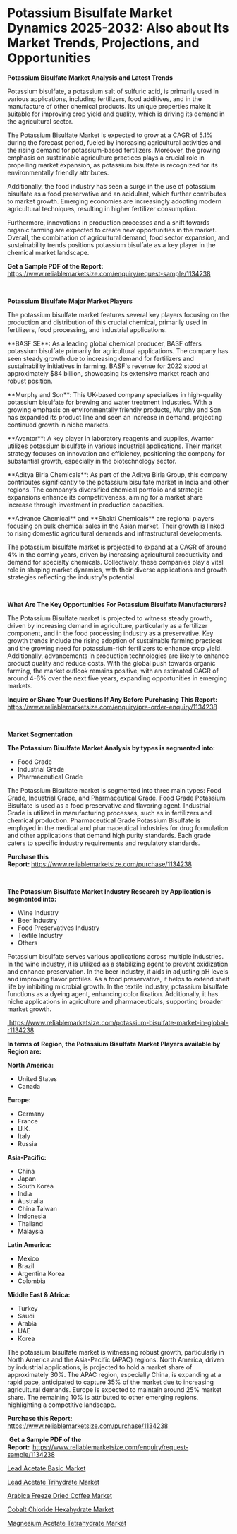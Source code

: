 <p><h1>Potassium Bisulfate Market Dynamics 2025-2032: Also about Its Market Trends, Projections, and Opportunities</h1></p><p><strong>Potassium Bisulfate Market Analysis and Latest Trends</strong></p>
<p><p>Potassium bisulfate, a potassium salt of sulfuric acid, is primarily used in various applications, including fertilizers, food additives, and in the manufacture of other chemical products. Its unique properties make it suitable for improving crop yield and quality, which is driving its demand in the agricultural sector. </p><p>The Potassium Bisulfate Market is expected to grow at a CAGR of 5.1% during the forecast period, fueled by increasing agricultural activities and the rising demand for potassium-based fertilizers. Moreover, the growing emphasis on sustainable agriculture practices plays a crucial role in propelling market expansion, as potassium bisulfate is recognized for its environmentally friendly attributes. </p><p>Additionally, the food industry has seen a surge in the use of potassium bisulfate as a food preservative and an acidulant, which further contributes to market growth. Emerging economies are increasingly adopting modern agricultural techniques, resulting in higher fertilizer consumption. </p><p>Furthermore, innovations in production processes and a shift towards organic farming are expected to create new opportunities in the market. Overall, the combination of agricultural demand, food sector expansion, and sustainability trends positions potassium bisulfate as a key player in the chemical market landscape.</p></p>
<p><strong>Get a Sample PDF of the Report:&nbsp;</strong> <a href="https://www.reliablemarketsize.com/enquiry/request-sample/1134238?utm_campaign=2095&utm_medium=2&utm_source=Github&utm_content=ia&utm_term=25032025&utm_id=potassium-bisulfate">https://www.reliablemarketsize.com/enquiry/request-sample/1134238</a></p>
<p>&nbsp;</p>
<p><strong>Potassium Bisulfate Major Market Players</strong></p>
<p><p>The potassium bisulfate market features several key players focusing on the production and distribution of this crucial chemical, primarily used in fertilizers, food processing, and industrial applications.</p><p>**BASF SE**: As a leading global chemical producer, BASF offers potassium bisulfate primarily for agricultural applications. The company has seen steady growth due to increasing demand for fertilizers and sustainability initiatives in farming. BASF's revenue for 2022 stood at approximately $84 billion, showcasing its extensive market reach and robust position.</p><p>**Murphy and Son**: This UK-based company specializes in high-quality potassium bisulfate for brewing and water treatment industries. With a growing emphasis on environmentally friendly products, Murphy and Son has expanded its product line and seen an increase in demand, projecting continued growth in niche markets.</p><p>**Avantor**: A key player in laboratory reagents and supplies, Avantor utilizes potassium bisulfate in various industrial applications. Their market strategy focuses on innovation and efficiency, positioning the company for substantial growth, especially in the biotechnology sector.</p><p>**Aditya Birla Chemicals**: As part of the Aditya Birla Group, this company contributes significantly to the potassium bisulfate market in India and other regions. The company’s diversified chemical portfolio and strategic expansions enhance its competitiveness, aiming for a market share increase through investment in production capacities.</p><p>**Advance Chemical** and **Shakti Chemicals** are regional players focusing on bulk chemical sales in the Asian market. Their growth is linked to rising domestic agricultural demands and infrastructural developments.</p><p>The potassium bisulfate market is projected to expand at a CAGR of around 4% in the coming years, driven by increasing agricultural productivity and demand for specialty chemicals. Collectively, these companies play a vital role in shaping market dynamics, with their diverse applications and growth strategies reflecting the industry's potential.</p></p>
<p>&nbsp;</p>
<p><strong>What Are The Key Opportunities For Potassium Bisulfate Manufacturers?</strong></p>
<p><p>The Potassium Bisulfate market is projected to witness steady growth, driven by increasing demand in agriculture, particularly as a fertilizer component, and in the food processing industry as a preservative. Key growth trends include the rising adoption of sustainable farming practices and the growing need for potassium-rich fertilizers to enhance crop yield. Additionally, advancements in production technologies are likely to enhance product quality and reduce costs. With the global push towards organic farming, the market outlook remains positive, with an estimated CAGR of around 4-6% over the next five years, expanding opportunities in emerging markets.</p></p>
<p><strong>Inquire or Share Your Questions If Any Before Purchasing This Report:</strong> <a href="https://www.reliablemarketsize.com/enquiry/pre-order-enquiry/1134238?utm_campaign=2095&utm_medium=2&utm_source=Github&utm_content=ia&utm_term=25032025&utm_id=potassium-bisulfate">https://www.reliablemarketsize.com/enquiry/pre-order-enquiry/1134238</a></p>
<p>&nbsp;</p>
<p><strong>Market Segmentation</strong></p>
<p><strong>The Potassium Bisulfate Market Analysis by types is segmented into:</strong></p>
<p><ul><li>Food Grade</li><li>Industrial Grade</li><li>Pharmaceutical Grade</li></ul></p>
<p><p>The Potassium Bisulfate market is segmented into three main types: Food Grade, Industrial Grade, and Pharmaceutical Grade. Food Grade Potassium Bisulfate is used as a food preservative and flavoring agent. Industrial Grade is utilized in manufacturing processes, such as in fertilizers and chemical production. Pharmaceutical Grade Potassium Bisulfate is employed in the medical and pharmaceutical industries for drug formulation and other applications that demand high purity standards. Each grade caters to specific industry requirements and regulatory standards.</p></p>
<p><strong>Purchase this Report:&nbsp;</strong><a href="https://www.reliablemarketsize.com/purchase/1134238?utm_campaign=2095&utm_medium=2&utm_source=Github&utm_content=ia&utm_term=25032025&utm_id=potassium-bisulfate">https://www.reliablemarketsize.com/purchase/1134238</a></p>
<p>&nbsp;</p>
<p><strong>The Potassium Bisulfate Market Industry Research by Application is segmented into:</strong></p>
<p><ul><li>Wine Industry</li><li>Beer Industry</li><li>Food Preservatives Industry</li><li>Textile Industry</li><li>Others</li></ul></p>
<p><p>Potassium bisulfate serves various applications across multiple industries. In the wine industry, it is utilized as a stabilizing agent to prevent oxidization and enhance preservation. In the beer industry, it aids in adjusting pH levels and improving flavor profiles. As a food preservative, it helps to extend shelf life by inhibiting microbial growth. In the textile industry, potassium bisulfate functions as a dyeing agent, enhancing color fixation. Additionally, it has niche applications in agriculture and pharmaceuticals, supporting broader market growth.</p></p>
<p><a href="https://www.reliablemarketsize.com/potassium-bisulfate-market-in-global-r1134238?utm_campaign=2095&utm_medium=2&utm_source=Github&utm_content=ia&utm_term=25032025&utm_id=potassium-bisulfate">&nbsp;https://www.reliablemarketsize.com/potassium-bisulfate-market-in-global-r1134238</a></p>
<p><strong>In terms of Region, the Potassium Bisulfate Market Players available by Region are:</strong></p>
<p>
    <p> <strong> North America: </strong>
        <ul>
            <li>United States</li>
            <li>Canada</li>
        </ul>
        </p> 
    <p> <strong> Europe: </strong>
        <ul>
            <li>Germany</li>
            <li>France</li>
            <li>U.K.</li>
            <li>Italy</li>
            <li>Russia</li>
        </ul>
        </p> 
    <p> <strong> Asia-Pacific: </strong>
        <ul>
            <li>China</li>
            <li>Japan</li>
            <li>South Korea</li>
            <li>India</li>
            <li>Australia</li>
            <li>China Taiwan</li>
            <li>Indonesia</li>
            <li>Thailand</li>
            <li>Malaysia</li>
        </ul>
        </p> 
    <p> <strong> Latin America: </strong>
        <ul>
            <li>Mexico</li>
            <li>Brazil</li>
            <li>Argentina Korea</li>
            <li>Colombia</li>
        </ul>
        </p> 
    <p> <strong> Middle East & Africa: </strong>
        <ul>
            <li>Turkey</li>
            <li>Saudi</li>
            <li>Arabia</li>
            <li>UAE</li>
            <li>Korea</li>
        </ul>
    </p>
    </p>
<p><p>The potassium bisulfate market is witnessing robust growth, particularly in North America and the Asia-Pacific (APAC) regions. North America, driven by industrial applications, is projected to hold a market share of approximately 30%. The APAC region, especially China, is expanding at a rapid pace, anticipated to capture 35% of the market due to increasing agricultural demands. Europe is expected to maintain around 25% market share. The remaining 10% is attributed to other emerging regions, highlighting a competitive landscape.</p></p>
<p><strong>Purchase this Report: </strong><a href="https://www.reliablemarketsize.com/purchase/1134238?utm_campaign=2095&utm_medium=2&utm_source=Github&utm_content=ia&utm_term=25032025&utm_id=potassium-bisulfate">https://www.reliablemarketsize.com/purchase/1134238</a></p>
<p>&nbsp;<strong>Get a Sample PDF of the Report:&nbsp;&nbsp;</strong><a href="https://www.reliablemarketsize.com/enquiry/request-sample/1134238?utm_campaign=2095&utm_medium=2&utm_source=Github&utm_content=ia&utm_term=25032025&utm_id=potassium-bisulfate">https://www.reliablemarketsize.com/enquiry/request-sample/1134238</a></p>
<p><strong></strong></p>
<p><p><a href="https://github.com/parthplagaf6/Market-Research-Report-List-1/blob/main/lead-acetate-basic-market.md?utm_campaign=2095&utm_medium=2&utm_source=Github&utm_content=ia&utm_term=25032025&utm_id=potassium-bisulfate">Lead Acetate Basic Market</a></p><p><a href="https://github.com/tandyorandby/Market-Research-Report-List-1/blob/main/lead-acetate-trihydrate-market.md?utm_campaign=2095&utm_medium=2&utm_source=Github&utm_content=ia&utm_term=25032025&utm_id=potassium-bisulfate">Lead Acetate Trihydrate Market</a></p><p><a href="https://github.com/shamprenadw7/Market-Research-Report-List-1/blob/main/arabica-freeze-dried-coffee-market.md?utm_campaign=2095&utm_medium=2&utm_source=Github&utm_content=ia&utm_term=25032025&utm_id=potassium-bisulfate">Arabica Freeze Dried Coffee Market</a></p><p><a href="https://github.com/estaykaleslo/Market-Research-Report-List-1/blob/main/cobalt-chloride-hexahydrate-market.md?utm_campaign=2095&utm_medium=2&utm_source=Github&utm_content=ia&utm_term=25032025&utm_id=potassium-bisulfate">Cobalt Chloride Hexahydrate Market</a></p><p><a href="https://github.com/abararybar2x/Market-Research-Report-List-1/blob/main/magnesium-acetate-tetrahydrate-market.md?utm_campaign=2095&utm_medium=2&utm_source=Github&utm_content=ia&utm_term=25032025&utm_id=potassium-bisulfate">Magnesium Acetate Tetrahydrate Market</a></p></p>